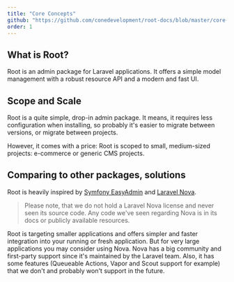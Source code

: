 ```yaml
---
title: "Core Concepts"
github: "https://github.com/conedevelopment/root-docs/blob/master/core-concepts.md"
order: 1
---
```


## What is Root?

Root is an admin package for Laravel applications. It offers a simple model management with a robust resource API and a modern and fast UI.

## Scope and Scale

Root is a quite simple, drop-in admin package. It means, it requires less configuration when installing, so probably it's easier to migrate between versions, or migrate between projects.

However, it comes with a price: Root is scoped to small, medium-sized projects: e-commerce or generic CMS projects.

## Comparing to other packages, solutions

Root is heavily inspired by [Symfony EasyAdmin](https://symfony.com/bundles/EasyAdminBundle/current/index.html) and [Laravel Nova](https://nova.laravel.com/).

> Please note, that we do not hold a Laravel Nova license and never seen its source code. Any code we've seen regarding Nova is in its docs or publicly available resources.

Root is targeting smaller applications and offers simpler and faster integration into your running or fresh application. But for very large applications you may consider using Nova. Nova has a big community and first-party support since it's maintained by the Laravel team. Also, it has some features (Queueable Actions, Vapor and Scout support for example) that we don't and probably won't support in the future.
